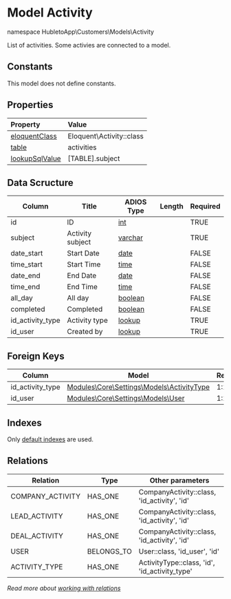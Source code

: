 # Model Activity

namespace HubletoApp\Customers\Models\Activity

List of activities. Some activies are connected to a model.

## Constants

This model does not define constants.

## Properties

| Property                                                                                 | Value                    |
| :--------------------------------------------------------------------------------------- | :----------------------- |
| [eloquentClass](https://docs.wai.blue/adios-framework/models/properties#eloquentClass)   | Eloquent\Activity::class |
| [table](https://docs.wai.blue/adios-framework/models/properties#table)                   | activities               |
| [lookupSqlValue](https://docs.wai.blue/adios-framework/models/properties#lookupSqlValue) | [TABLE].subject          |

## Data Scructure

| Column           | Title            | ADIOS Type                                                                 | Length | Required |
| ---------------- | ---------------- | -------------------------------------------------------------------------- | ------ | -------- |
| id               | ID               | [int](https://docs.wai.blue/adios-framework/models/attributes#int)         |        | TRUE     |
| subject          | Activity subject | [varchar](https://docs.wai.blue/adios-framework/models/attributes#varchar) |        | TRUE     |
| date_start       | Start Date       | [date](https://docs.wai.blue/adios-framework/models/attributes#date)       |        | FALSE    |
| time_start       | Start Time       | [time](https://docs.wai.blue/adios-framework/models/attributes#time)       |        | FALSE    |
| date_end         | End Date         | [date](https://docs.wai.blue/adios-framework/models/attributes#date)       |        | FALSE    |
| time_end         | End Time         | [time](https://docs.wai.blue/adios-framework/models/attributes#time)       |        | FALSE    |
| all_day          | All day          | [boolean](https://docs.wai.blue/adios-framework/models/attributes#boolean) |        | FALSE    |
| completed        | Completed        | [boolean](https://docs.wai.blue/adios-framework/models/attributes#boolean) |        | FALSE    |
| id_activity_type | Activity type    | [lookup](https://docs.wai.blue/adios-framework/models/attributes#lookup)   |        | TRUE     |
| id_user          | Created by       | [lookup](https://docs.wai.blue/adios-framework/models/attributes#lookup)   |        | TRUE     |

## Foreign Keys

| Column           | Model                                                                            | Relation | OnUpdate | OnDelete |
| ---------------- | -------------------------------------------------------------------------------- | -------- | -------- | -------- |
| id_activity_type | [Modules\Core\Settings\Models\ActivityType](../../settings/models/activity-type) | 1:1      | Cascade  | Restrict |
| id_user          | [Modules\Core\Settings\Models\User](../../settings/models/user)                  | 1:1      | Cascade  | Restrict |

## Indexes

Only [default indexes](https://docs.wai.blue/adios-framework/default-indexes) are used.

## Relations

| Relation         | Type       | Other parameters                              |
| ---------------- | ---------- | --------------------------------------------- |
| COMPANY_ACTIVITY | HAS_ONE    | CompanyActivity::class, 'id_activity', 'id'   |
| LEAD_ACTIVITY    | HAS_ONE    | CompanyActivity::class, 'id_activity', 'id'   |
| DEAL_ACTIVITY    | HAS_ONE    | CompanyActivity::class, 'id_activity', 'id'   |
| USER             | BELONGS_TO | User::class, 'id_user', 'id'                  |
| ACTIVITY_TYPE    | HAS_ONE    | ActivityType::class, 'id', 'id_activity_type' |

_Read more about [working with relations](../../database-relations)_
